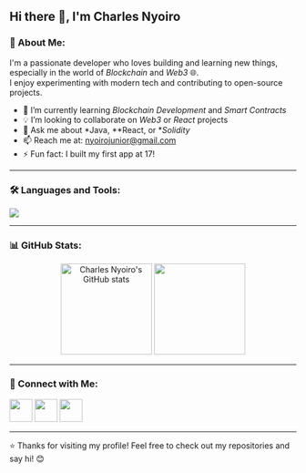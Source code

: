 

## Hi there 👋, I'm Charles Nyoiro  

### 💫 About Me:
I'm a passionate developer who loves building and learning new things, especially in the world of *Blockchain* and *Web3* 🌐.  
I enjoy experimenting with modern tech and contributing to open-source projects.  

- 🌱 I’m currently learning *Blockchain Development* and *Smart Contracts*  
- 💡 I’m looking to collaborate on *Web3* or *React* projects  
- 💬 Ask me about *Java, **React, or **Solidity*  
- 📫 Reach me at: [nyoirojunior@gmail.com](mailto:nyoirojunior@gmail.com)  
- ⚡ Fun fact: I built my first app at 17!  

---

### 🛠 Languages and Tools:
<p align="left">
  <img src="https://skillicons.dev/icons?i=html,css,js,react,java,solidity,nodejs,git,github,vscode" />
</p>

---

### 📊 GitHub Stats:
<p align="center">
  <img src="https://github-readme-stats.vercel.app/api?username=charles-nyoiro&show_icons=true&theme=tokyonight" alt="Charles Nyoiro's GitHub stats" height="160"/>
  <img src="https://github-readme-stats.vercel.app/api/top-langs/?username=charles-nyoiro&layout=compact&theme=tokyonight" height="160"/>
</p>

---

### 🔗 Connect with Me:
<p align="left">
  <a href="https://linkedin.com/in/charles-nyoiro" target="_blank"><img src="https://skillicons.dev/icons?i=linkedin" height="40" /></a>
  <a href="https://twitter.com/charles-nyoiro" target="_blank"><img src="https://skillicons.dev/icons?i=twitter" height="40" /></a>
  <a href="mailto:charlesnyoiro@gmail.com" target="_blank"><img src="https://skillicons.dev/icons?i=gmail" height="40" /></a>
</p>

---

⭐ Thanks for visiting my profile! Feel free to check out my repositories and say hi! 😊
